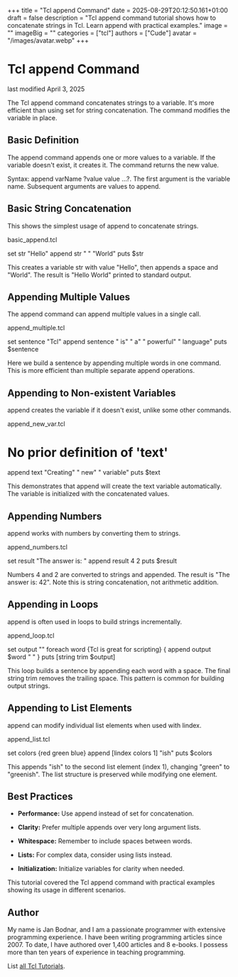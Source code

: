 +++
title = "Tcl append Command"
date = 2025-08-29T20:12:50.161+01:00
draft = false
description = "Tcl append command tutorial shows how to concatenate strings in Tcl. Learn append with practical examples."
image = ""
imageBig = ""
categories = ["tcl"]
authors = ["Cude"]
avatar = "/images/avatar.webp"
+++

# Tcl append Command

last modified April 3, 2025

The Tcl append command concatenates strings to a variable. It's more
efficient than using set for string concatenation. The command
modifies the variable in place.

## Basic Definition

The append command appends one or more values to a variable. If the
variable doesn't exist, it creates it. The command returns the new value.

Syntax: append varName ?value value ...?. The first argument is the
variable name. Subsequent arguments are values to append.

## Basic String Concatenation

This shows the simplest usage of append to concatenate strings.

basic_append.tcl
  

set str "Hello"
append str " " "World"
puts $str

This creates a variable str with value "Hello", then appends a space
and "World". The result is "Hello World" printed to standard output.

## Appending Multiple Values

The append command can append multiple values in a single call.

append_multiple.tcl
  

set sentence "Tcl"
append sentence " is" " a" " powerful" " language"
puts $sentence

Here we build a sentence by appending multiple words in one command. This is
more efficient than multiple separate append operations.

## Appending to Non-existent Variables

append creates the variable if it doesn't exist, unlike some other
commands.

append_new_var.tcl
  

# No prior definition of 'text'
append text "Creating" " new" " variable"
puts $text

This demonstrates that append will create the text
variable automatically. The variable is initialized with the concatenated values.

## Appending Numbers

append works with numbers by converting them to strings.

append_numbers.tcl
  

set result "The answer is: "
append result 4 2
puts $result

Numbers 4 and 2 are converted to strings and appended. The result is "The answer
is: 42". Note this is string concatenation, not arithmetic addition.

## Appending in Loops

append is often used in loops to build strings incrementally.

append_loop.tcl
  

set output ""
foreach word {Tcl is great for scripting} {
    append output $word " "
}
puts [string trim $output]

This loop builds a sentence by appending each word with a space. The final
string trim removes the trailing space. This pattern is common for
building output strings.

## Appending to List Elements

append can modify individual list elements when used with lindex.

append_list.tcl
  

set colors {red green blue}
append [lindex colors 1] "ish"
puts $colors

This appends "ish" to the second list element (index 1), changing "green" to
"greenish". The list structure is preserved while modifying one element.

## Best Practices

- **Performance:** Use append instead of set for concatenation.

- **Clarity:** Prefer multiple appends over very long argument lists.

- **Whitespace:** Remember to include spaces between words.

- **Lists:** For complex data, consider using lists instead.

- **Initialization:** Initialize variables for clarity when needed.

 

This tutorial covered the Tcl append command with practical
examples showing its usage in different scenarios.

## Author

My name is Jan Bodnar, and I am a passionate programmer with extensive
programming experience. I have been writing programming articles since 2007.
To date, I have authored over 1,400 articles and 8 e-books. I possess more
than ten years of experience in teaching programming.

List [all Tcl Tutorials](/tcl/).